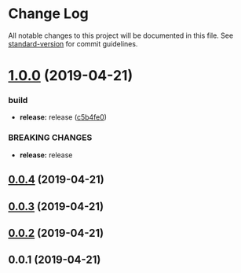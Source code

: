 # Change Log

All notable changes to this project will be documented in this file. See [standard-version](https://github.com/conventional-changelog/standard-version) for commit guidelines.

<a name="1.0.0"></a>
# [1.0.0](https://github.com/varossoft/ngx-testing-lib/compare/v0.0.3...v1.0.0) (2019-04-21)


### build

* **release:** release ([c5b4fe0](https://github.com/varossoft/ngx-testing-lib/commit/c5b4fe0))


### BREAKING CHANGES

* **release:** release



<a name="0.0.4"></a>
## [0.0.4](https://github.com/varossoft/ngx-testing-lib/compare/v0.0.3...v0.0.4) (2019-04-21)



<a name="0.0.3"></a>
## [0.0.3](https://github.com/varossoft/ngx-testing-lib/compare/v0.0.1...v0.0.3) (2019-04-21)



<a name="0.0.2"></a>
## [0.0.2](https://github.com/varossoft/ngx-testing-lib/compare/v0.0.1...v0.0.2) (2019-04-21)



<a name="0.0.1"></a>
## 0.0.1 (2019-04-21)
